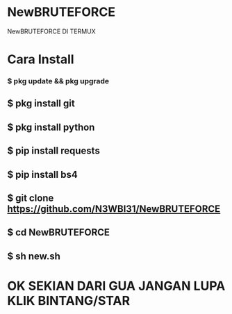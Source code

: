 # NewBRUTEFORCE
NewBRUTEFORCE DI TERMUX
# Cara Install
### $ pkg update && pkg upgrade
## $ pkg install git
## $ pkg install python
## $ pip install requests
## $ pip install bs4
## $ git clone https://github.com/N3WBI31/NewBRUTEFORCE
## $ cd NewBRUTEFORCE
## $ sh new.sh
# OK SEKIAN DARI GUA JANGAN LUPA KLIK BINTANG/STAR
